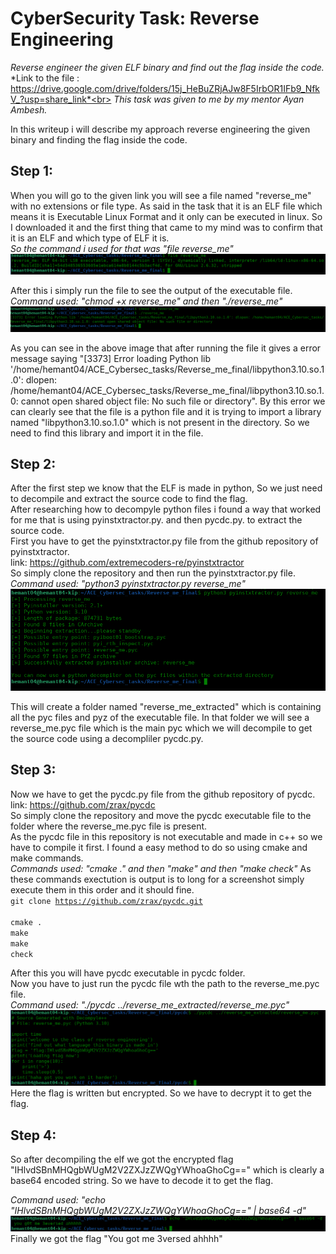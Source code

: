 # CyberSecurity Task: Reverse Engineering
*Reverse engineer the given ELF binary and find out the flag inside the code.*<br>
*Link to the file : https://drive.google.com/drive/folders/15j_HeBuZRjAJw8F5IrbOR1IFb9_NfkV_?usp=share_link*<br>
*This task was given to me by my mentor Ayan Ambesh.*

In this writeup i will describe my approach reverse engineering the given binary and finding the flag inside the code.

## Step 1:
When you will go to the given link you will see a file named "reverse_me" with no extensions or file type. As said in the task that it is an ELF file which means it is Executable Linux Format and it only can be executed in linux. So I downloaded it and the first thing that came to my mind was to confirm that it is an ELF and which type of ELF it is. <br>
*So the command i used for that was "file reverse_me"*
![](images/rev1.png)

After this i simply run the file to see the output of the executable file. <br>
*Command used: "chmod +x reverse_me" and then "./reverse_me"*
![](images/rev2.png)

As you can see in the above image that after running the file it gives a error message saying "[3373] Error loading Python lib '/home/hemant04/ACE_Cybersec_tasks/Reverse_me_final/libpython3.10.so.1.0': dlopen: /home/hemant04/ACE_Cybersec_tasks/Reverse_me_final/libpython3.10.so.1.0: cannot open shared object file: No such file or directory". By this error we can clearly see that the file is a python file and it is trying to import a library named "libpython3.10.so.1.0" which is not present in the directory. So we need to find this library and import it in the file. <br>

## Step 2:
After the first step we know that the ELF is made in python, So we just need to decompile and extract the source code to find the flag. <br>
After researching how to decompyle python files i found a way that worked for me that is using pyinstxtractor.py. and then pycdc.py. to extract the source code. <br>
First you have to get the pyinstxtractor.py file from the github repository of pyinstxtractor. <br>
link: https://github.com/extremecoders-re/pyinstxtractor <br>
So simply clone the repository and then run the pyinstxtractor.py file. <br>
*Command used: "python3 pyinstxtractor.py reverse_me"*
![](images/rev3.png)

This will create a folder named "reverse_me_extracted" which is containing all the pyc files and pyz of the executable file. In that folder we will see a reverse_me.pyc file which is the main pyc which we will decompile to get the source code using a decompliler pycdc.py. <br>

## Step 3:
Now we have to get the pycdc.py file from the github repository of pycdc. <br>
link: https://github.com/zrax/pycdc <br>
So simply clone the repository and move the pycdc executable file to the folder where the reverse_me.pyc file is present. <br>
As the pycdc file in this repository is not executable and made in c++ so we have to compile it first. I found a easy method to do so using cmake and make commands. <br>
*Commands used: "cmake ." and then "make" and then "make check"*
As these commands exectution is output is to long for a screenshot simply execute them in this order and it should fine.<br>
<code>git clone https://github.com/zrax/pycdc.git </code><br>
<code>cmake . </code><br>
<code>make </code><br>
<code>make check </code><br>

After this you will have pycdc executable in pycdc folder. <br>
Now you have to just run the pycdc file wth the path to the reverse_me.pyc file. <br>
*Command used: "./pycdc ../reverse_me_extracted/reverse_me.pyc"*
![](images/rev4.png)
Here the flag is written but encrypted. So we have to decrypt it to get the flag. <br>

## Step 4:
So after decompiling the elf we got the encrypted flag "IHlvdSBnMHQgbWUgM2V2ZXJzZWQgYWhoaGhoCg==" which is clearly a base64 encoded string. So we have to decode it to get the flag. <br>

*Command used: "echo "IHlvdSBnMHQgbWUgM2V2ZXJzZWQgYWhoaGhoCg==" | base64 -d"*
![](images/rev5.png)
Finally we got the flag "You got me 3versed ahhhh" <br>
